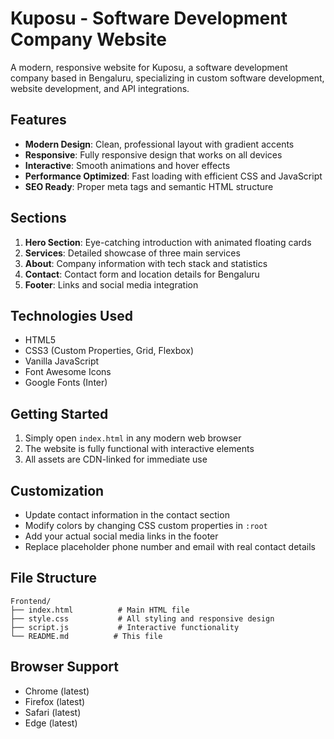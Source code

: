 # Kuposu - Software Development Company Website

A modern, responsive website for Kuposu, a software development company based in Bengaluru, specializing in custom software development, website development, and API integrations.

## Features

- **Modern Design**: Clean, professional layout with gradient accents
- **Responsive**: Fully responsive design that works on all devices
- **Interactive**: Smooth animations and hover effects
- **Performance Optimized**: Fast loading with efficient CSS and JavaScript
- **SEO Ready**: Proper meta tags and semantic HTML structure

## Sections

1. **Hero Section**: Eye-catching introduction with animated floating cards
2. **Services**: Detailed showcase of three main services
3. **About**: Company information with tech stack and statistics
4. **Contact**: Contact form and location details for Bengaluru
5. **Footer**: Links and social media integration

## Technologies Used

- HTML5
- CSS3 (Custom Properties, Grid, Flexbox)
- Vanilla JavaScript
- Font Awesome Icons
- Google Fonts (Inter)

## Getting Started

1. Simply open `index.html` in any modern web browser
2. The website is fully functional with interactive elements
3. All assets are CDN-linked for immediate use

## Customization

- Update contact information in the contact section
- Modify colors by changing CSS custom properties in `:root`
- Add your actual social media links in the footer
- Replace placeholder phone number and email with real contact details

## File Structure

```
Frontend/
├── index.html          # Main HTML file
├── style.css           # All styling and responsive design
├── script.js           # Interactive functionality
└── README.md          # This file
```

## Browser Support

- Chrome (latest)
- Firefox (latest)
- Safari (latest)
- Edge (latest)